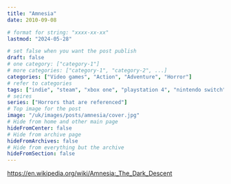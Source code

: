 ```yaml
---
title: "Amnesia"
date: 2010-09-08

# format for string: "xxxx-xx-xx"
lastmod: "2024-05-28"

# set false when you want the post publish
draft: false
# one category: ["category-1"]
# more categories: ["category-1", "category-2", ...]
categories: ["Video games", "Action", "Adventure", "Horror"]
# refer to categories
tags: ["indie", "steam", "xbox one", "playstation 4", "nintendo switch", "android", "frictional games", "narrative", "doors"]
# seires
series: ["Horrors that are referenced"]
# Top image for the post
image: "/uk/images/posts/amnesia/cover.jpg"
# Hide from home and other main page
hideFromCenter: false
# Hide from archive page
hideFromArchives: false
# Hide from everything but the archive
hideFromSection: false
---
```

https://en.wikipedia.org/wiki/Amnesia:_The_Dark_Descent
<!--more-->